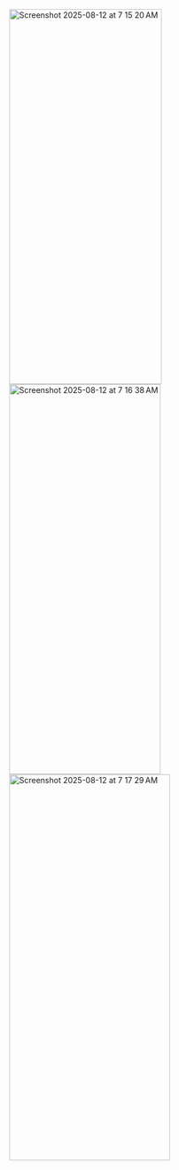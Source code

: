 <img width="275" height="675" alt="Screenshot 2025-08-12 at 7 15 20 AM" src="https://github.com/user-attachments/assets/28cb03b3-cee6-401a-9244-e54ea1252e31" />
<img width="273" height="702" alt="Screenshot 2025-08-12 at 7 16 38 AM" src="https://github.com/user-attachments/assets/1e9d8473-4099-49e3-acdf-70fcdcdd1059" />
<img width="290" height="695" alt="Screenshot 2025-08-12 at 7 17 29 AM" src="https://github.com/user-attachments/assets/ebd65b09-a42d-47f9-b8d9-2444cf2ae7a2" />
